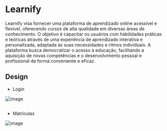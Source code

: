 # Learnify
Learnify visa fornecer uma plataforma de aprendizado online acessível e flexível, oferecendo cursos de alta qualidade em diversas áreas de conhecimento.
O objetivo é capacitar os usuários com habilidades práticas e teóricas através de uma experiência de aprendizado interativa e personalizada, adaptada às suas necessidades e ritmos individuais.
A plataforma busca democratizar o acesso à educação, facilitando a aquisição de novas competências e o desenvolvimento pessoal e profissional de forma conveniente e eficaz.

## Design

- Login

![image](https://github.com/user-attachments/assets/16f796c7-9b30-4bfa-8ccb-3437a1aaf62e)
##

- Matrículas

![image](https://github.com/user-attachments/assets/88e91dfd-fbbf-45c3-a797-13918ee6cfd6)

##
